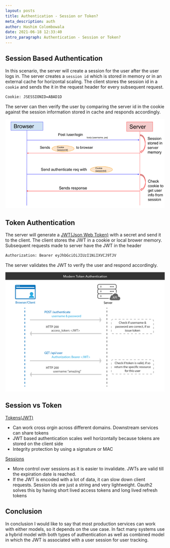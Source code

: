 ```yaml
---
layout: posts
title: Authentication - Session or Token?
meta_description: auth
author: Hashim Colombowala
date: 2021-06-18 12:33:40
intro_paragraph: Authentication - Session or Token?
---
```


## Session Based Authentication

In this scenario, the server will create a session for the user after the user logs in. The server creates a `session id` which is stored in memory or in an external cache for horizontal scaling. The client stores the session id in a `cookie` and sends the it in the request header for every subsequent request.

```sh
Cookie: JSESSIONID=ABAD1D
```

The server can then verify the user by comparing the server id in the cookie against the session information stored in cache and responds accordingly.

![Session Auth](/assets/session_auth.png)

## Token Authentication

The server will generate a [JWT(Json Web Token)](https://en.wikipedia.org/wiki/JSON_Web_Token) with a secret and send it to the client. The client stores the JWT in a cookie or local brower memory. Subsequent requests made to server have the JWT in the header

```sh
Authorization: Bearer eyJhbGciOiJIUzI1NiIXVCJ9TJV
```

 The server validates the JWT to verify the user and respond accordingly.

![Token Auth](/assets/token_auth.png)

## Session vs Token

<u>Tokens(JWT)</u>

- Can work cross orgin across different domains. Downstream services can share tokens
- JWT based authentication scales well horizontally because tokens are stored on the client side
- Integrity protection by using a signature or MAC

<u>Sessions</u>

- More control over sessions as it is easier to invalidate. JWTs are valid till the expiration date is reached.
- If the JWT is encoded with a lot of data, it can slow down client requests. Session ids are just a string and very lightweight. Oauth2 solves this by having short lived access tokens and long lived refresh tokens


## Conclusion

In conclusion I would like to say that most production services can work with either models, so it depends on the use case. In fact many systems use a hybrid model with both types of authentication as well as combined model in which the JWT is associated with a user session for user tracking.
